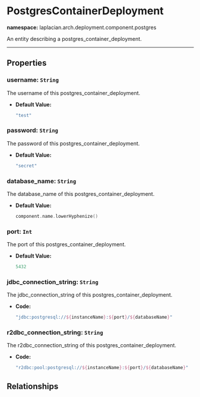 # **PostgresContainerDeployment**
**namespace:** laplacian.arch.deployment.component.postgres

An entity describing a postgres_container_deployment.



---

## Properties

### username: `String`
The username of this postgres_container_deployment.
- **Default Value:**
  ```kotlin
  "test"
  ```

### password: `String`
The password of this postgres_container_deployment.
- **Default Value:**
  ```kotlin
  "secret"
  ```

### database_name: `String`
The database_name of this postgres_container_deployment.
- **Default Value:**
  ```kotlin
  component.name.lowerHyphenize()
  ```

### port: `Int`
The port of this postgres_container_deployment.
- **Default Value:**
  ```kotlin
  5432
  ```

### jdbc_connection_string: `String`
The jdbc_connection_string of this postgres_container_deployment.
- **Code:**
  ```kotlin
  "jdbc:postgresql://${instanceName}:${port}/${databaseName}"
  ```

### r2dbc_connection_string: `String`
The r2dbc_connection_string of this postgres_container_deployment.
- **Code:**
  ```kotlin
  "r2dbc:pool:postgresql://${instanceName}:${port}/${databaseName}"
  ```

## Relationships